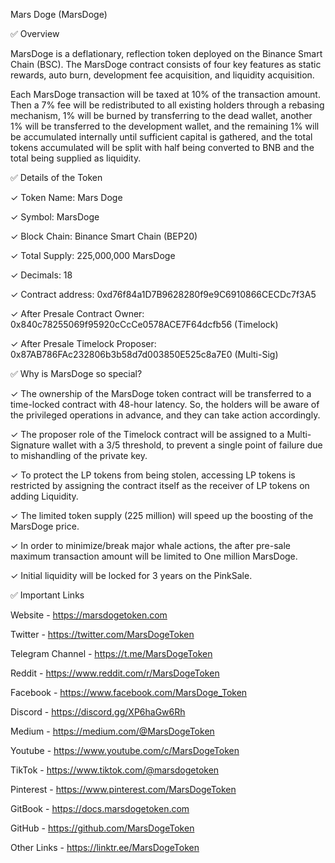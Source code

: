 Mars Doge (MarsDoge)



✅ Overview

MarsDoge is a deflationary, reflection token deployed on the Binance Smart Chain (BSC). The
MarsDoge contract consists of four key features as static rewards, auto burn, development fee
acquisition, and liquidity acquisition.

Each MarsDoge transaction will be taxed at 10% of the transaction amount. Then a 7% fee will be
redistributed to all existing holders through a rebasing mechanism, 1% will be burned by transferring
to the dead wallet, another 1% will be transferred to the development wallet, and the remaining 1%
will be accumulated internally until sufficient capital is gathered, and the total tokens accumulated
will be split with half being converted to BNB and the total being supplied as liquidity.



✅ Details of the Token

✓ Token Name: Mars Doge

✓ Symbol: MarsDoge

✓ Block Chain: Binance Smart Chain (BEP20)

✓ Total Supply: 225,000,000 MarsDoge

✓ Decimals: 18

✓ Contract address: 0xd76f84a1D7B9628280f9e9C6910866CECDc7f3A5

✓ After Presale Contract Owner: 0x840c78255069f95920cCcCe0578ACE7F64dcfb56 (Timelock)

✓ After Presale Timelock Proposer: 0x87AB786FAc232806b3b58d7d003850E525c8a7E0 (Multi-Sig)



✅ Why is MarsDoge so special?

✓ The ownership of the MarsDoge token contract will be transferred to a time-locked contract
with 48-hour latency. So, the holders will be aware of the privileged operations in advance,
and they can take action accordingly.

✓ The proposer role of the Timelock contract will be assigned to a Multi-Signature wallet with
a 3/5 threshold, to prevent a single point of failure due to mishandling of the private key.

✓ To protect the LP tokens from being stolen, accessing LP tokens is restricted by assigning the
contract itself as the receiver of LP tokens on adding Liquidity.

✓ The limited token supply (225 million) will speed up the boosting of the MarsDoge price.

✓ In order to minimize/break major whale actions, the after pre-sale maximum transaction
amount will be limited to One million MarsDoge.

✓ Initial liquidity will be locked for 3 years on the PinkSale.


✅ Important Links

Website - https://marsdogetoken.com

Twitter - https://twitter.com/MarsDogeToken

Telegram Channel - https://t.me/MarsDogeToken

Reddit - https://www.reddit.com/r/MarsDogeToken

Facebook - https://www.facebook.com/MarsDoge_Token

Discord - https://discord.gg/XP6haGw6Rh

Medium - https://medium.com/@MarsDogeToken

Youtube - https://www.youtube.com/c/MarsDogeToken

TikTok - https://www.tiktok.com/@marsdogetoken

Pinterest - https://www.pinterest.com/MarsDogeToken

GitBook - https://docs.marsdogetoken.com

GitHub - https://github.com/MarsDogeToken

Other Links - https://linktr.ee/MarsDogeToken
